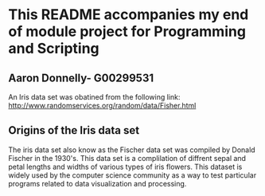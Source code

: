 # This README accompanies my end of module project for Programming and Scripting
## Aaron Donnelly- G00299531
An Iris data set was obatined from the following link: http://www.randomservices.org/random/data/Fisher.html

## Origins of the Iris data set
The iris data set also know as the Fischer data set was compiled by Donald Fischer in the 1930's. This data set is a complilation of diffrent sepal and petal lengths and widths of various types of iris flowers. This dataset is widely used by the computer science community as a way to test particular programs related to data visualization and processing. 



